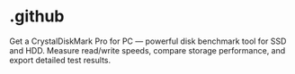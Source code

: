 # .github
Get a CrystalDiskMark Pro for PC — powerful disk benchmark tool for SSD and HDD. Measure read/write speeds, compare storage performance, and export detailed test results.
